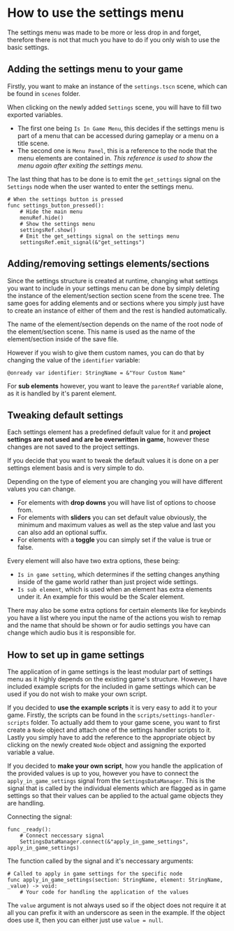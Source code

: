 # How to use the settings menu

The settings menu was made to be more or less drop in and forget, therefore there is not that much you have to do if you only wish to use the basic settings.

## Adding the settings menu to your game

Firstly, you want to make an instance of the `settings.tscn` scene, which can be found in `scenes` folder.

When clicking on the newly added `Settings` scene, you will have to fill two exported variables.

- The first one being `Is In Game Menu`, this decides if the settings menu is part of a menu that can be accessed during gameplay or a menu on a title scene. 
- The second one is `Menu Panel`, this is a reference to the node that the menu elements are contained in. *This reference is used to show the menu again after exiting the settings menu.*

The last thing that has to be done is to emit the `get_settings` signal on the `Settings` node when the user wanted to enter the settings menu.
```
# When the settings button is pressed
func settings_button_pressed():
    # Hide the main menu
    menuRef.hide()
    # Show the settings menu
    settingsRef.show()
    # Emit the get_settings signal on the settings menu
    settingsRef.emit_signal(&"get_settings")
```


## Adding/removing settings elements/sections

Since the settings structure is created at runtime, changing what settings you want to include in your settings menu can be done by simply deleting the instance of the element/section section scene from the scene tree. The same goes for adding elements and or sections where you simply just have to create an instance of either of them and the rest is handled automatically.

The name of the element/section depends on the name of the root node of the element/section scene. This name is used as the name of the element/section inside of the save file. 

However if you wish to give them custom names, you can do that by changing the value of the `identifier` variable:

```
@onready var identifier: StringName = &"Your Custom Name"
```

For **sub elements** however, you want to leave the `parentRef` variable alone, as it is handled by it's parent element.

## Tweaking default settings

Each settings element has a predefined default value for it and **project settings are not used and are be overwritten in game**, however these changes are not saved to the project settings.

If you decide that you want to tweak the default values it is done on a per settings element basis and is very simple to do.

Depending on the type of element you are changing you will have different values you can change.
- For elements with **drop downs** you will have list of options to choose from.
- For elements with **sliders** you can set default value obviously, the minimum and maximum values as well as the step value and last you can also add an optional suffix.
- For elements with a **toggle** you can simply set if the value is true or false.

Every element will also have two extra options, these being:
- `Is in game setting`, which determines if the setting changes anything inside of the game world rather than just project wide settings.
- `Is sub element`, which is used when an element has extra elements under it. An example for this would be the Scaler element.

There may also be some extra options for certain elements like for keybinds you have a list where you input the name of the actions you wish to remap and the name that should be shown or for audio settings you have can change which audio bus it is responsible for.

## How to set up in game settings

The application of in game settings is the least modular part of settings menu as it highly depends on the existing game's structure. However, I have included example scripts for the included in game settings which can be used if you do not wish to make your own script.

If you decided to **use the example scripts** it is very easy to add it to your game. Firstly, the scripts can be found in the `scripts/settings-handler-scripts` folder. To actually add them to your game scene, you want to first create a `Node` object and attach one of the settings handler scripts to it. Lastly you simply have to add the reference to the appropriate object by clicking on the newly created `Node` object and assigning the exported variable a value.

If you decided to **make your own script**, how you handle the application of the provided values is up to you, however you have to connect the `apply_in_game_settings` signal from the `SettingsDataManager`. This is the signal that is called by the individual elements which are flagged as in game settings so that their values can be applied to the actual game objects they are handling.

Connecting the signal:
```
func _ready():
    # Connect neccessary signal
    SettingsDataManager.connect(&"apply_in_game_settings", apply_in_game_settings)
```
The function called by the signal and it's neccessary arguments:
```
# Called to apply in game settings for the specific node
func apply_in_game_settings(section: StringName, element: StringName, _value) -> void:
    # Your code for handling the application of the values
```
The `value` argument is not always used so if the object does not require it at all you can prefix it with an underscore as seen in the example. If the object does use it, then you can either just use `value = null`.
